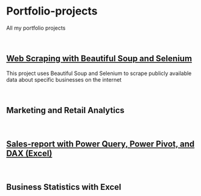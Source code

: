 # Portfolio-projects

All my portfolio projects


&nbsp;&nbsp;  



## [Web Scraping with Beautiful Soup and Selenium](https://github.com/EnuelOB-1/Portfolio-projects/blob/main/Self-storage%20companies%20in%20the%20UK/README.md)

This project uses Beautiful Soup and Selenium  to scrape publicly available data about specific businesses on the internet

&nbsp;&nbsp;  



## Marketing and Retail Analytics

&nbsp;&nbsp;  



## [Sales-report with Power Query, Power Pivot, and DAX (Excel)](https://github.com/EnuelOB-1/Portfolio-projects/tree/main/Sales-report%20with%20Power%20Query%20and%20Power%20Pivot%20(Excel))

&nbsp;&nbsp;  



## Business Statistics with Excel

&nbsp;&nbsp;  

